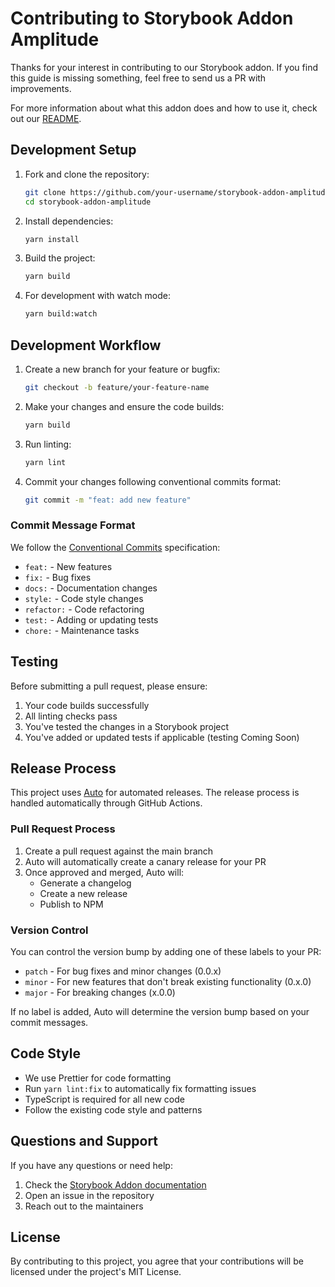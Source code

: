 # Contributing to Storybook Addon Amplitude

Thanks for your interest in contributing to our Storybook addon. If you find this guide is missing something, feel free to send us a PR with improvements.

For more information about what this addon does and how to use it, check out our [README](./README.md).

## Development Setup

1. Fork and clone the repository:

   ```bash
   git clone https://github.com/your-username/storybook-addon-amplitude.git
   cd storybook-addon-amplitude
   ```

2. Install dependencies:

   ```bash
   yarn install
   ```

3. Build the project:

   ```bash
   yarn build
   ```

4. For development with watch mode:
   ```bash
   yarn build:watch
   ```

## Development Workflow

1. Create a new branch for your feature or bugfix:

   ```bash
   git checkout -b feature/your-feature-name
   ```

2. Make your changes and ensure the code builds:

   ```bash
   yarn build
   ```

3. Run linting:

   ```bash
   yarn lint
   ```

4. Commit your changes following conventional commits format:
   ```bash
   git commit -m "feat: add new feature"
   ```

### Commit Message Format

We follow the [Conventional Commits](https://www.conventionalcommits.org/) specification:

- `feat:` - New features
- `fix:` - Bug fixes
- `docs:` - Documentation changes
- `style:` - Code style changes
- `refactor:` - Code refactoring
- `test:` - Adding or updating tests
- `chore:` - Maintenance tasks

## Testing

Before submitting a pull request, please ensure:

1. Your code builds successfully
2. All linting checks pass
3. You've tested the changes in a Storybook project
4. You've added or updated tests if applicable (testing Coming Soon)

## Release Process

This project uses [Auto](https://intuit.github.io/auto/) for automated releases. The release process is handled automatically through GitHub Actions.

### Pull Request Process

1. Create a pull request against the main branch
2. Auto will automatically create a canary release for your PR
3. Once approved and merged, Auto will:
   - Generate a changelog
   - Create a new release
   - Publish to NPM

### Version Control

You can control the version bump by adding one of these labels to your PR:

- `patch` - For bug fixes and minor changes (0.0.x)
- `minor` - For new features that don't break existing functionality (0.x.0)
- `major` - For breaking changes (x.0.0)

If no label is added, Auto will determine the version bump based on your commit messages.

## Code Style

- We use Prettier for code formatting
- Run `yarn lint:fix` to automatically fix formatting issues
- TypeScript is required for all new code
- Follow the existing code style and patterns

## Questions and Support

If you have any questions or need help:

1. Check the [Storybook Addon documentation](https://storybook.js.org/docs/addons/writing-addons)
2. Open an issue in the repository
3. Reach out to the maintainers

## License

By contributing to this project, you agree that your contributions will be licensed under the project's MIT License.
